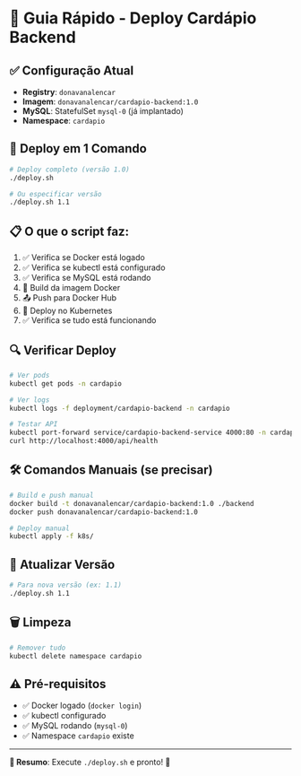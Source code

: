 # 🚀 Guia Rápido - Deploy Cardápio Backend

## ✅ Configuração Atual
- **Registry**: `donavanalencar`
- **Imagem**: `donavanalencar/cardapio-backend:1.0`
- **MySQL**: StatefulSet `mysql-0` (já implantado)
- **Namespace**: `cardapio`

## 🚀 Deploy em 1 Comando

```bash
# Deploy completo (versão 1.0)
./deploy.sh

# Ou especificar versão
./deploy.sh 1.1
```

## 📋 O que o script faz:

1. ✅ Verifica se Docker está logado
2. ✅ Verifica se kubectl está configurado  
3. ✅ Verifica se MySQL está rodando
4. 🔨 Build da imagem Docker
5. 📤 Push para Docker Hub
6. 🚀 Deploy no Kubernetes
7. ✅ Verifica se tudo está funcionando

## 🔍 Verificar Deploy

```bash
# Ver pods
kubectl get pods -n cardapio

# Ver logs
kubectl logs -f deployment/cardapio-backend -n cardapio

# Testar API
kubectl port-forward service/cardapio-backend-service 4000:80 -n cardapio
curl http://localhost:4000/api/health
```

## 🛠️ Comandos Manuais (se precisar)

```bash
# Build e push manual
docker build -t donavanalencar/cardapio-backend:1.0 ./backend
docker push donavanalencar/cardapio-backend:1.0

# Deploy manual
kubectl apply -f k8s/
```

## 🔄 Atualizar Versão

```bash
# Para nova versão (ex: 1.1)
./deploy.sh 1.1
```

## 🗑️ Limpeza

```bash
# Remover tudo
kubectl delete namespace cardapio
```

## ⚠️ Pré-requisitos

- ✅ Docker logado (`docker login`)
- ✅ kubectl configurado
- ✅ MySQL rodando (`mysql-0`)
- ✅ Namespace `cardapio` existe

---

**🎯 Resumo**: Execute `./deploy.sh` e pronto! 🎉 